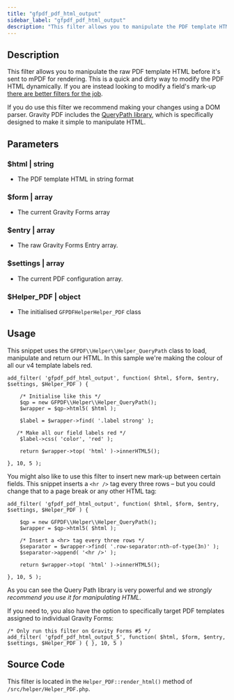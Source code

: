 ```yaml
---
title: "gfpdf_pdf_html_output"
sidebar_label: "gfpdf_pdf_html_output"
description: "This filter allows you to manipulate the PDF template HTML before it's sent to mPDF for rendering. This is a quick and dirty way to modify the PDF HTML/CSS."
---
```


## Description

This filter allows you to manipulate the raw PDF template HTML before it's sent to mPDF for rendering. This is a quick and dirty way to modify the PDF HTML dynamically. If you are instead looking to modify a field's mark-up [there are better filters for the job](gfpdf_field_html_value.md).

If you do use this filter we recommend making your changes using a DOM parser. Gravity PDF includes the [QueryPath library](http://api.querypath.org/docs/index.html), which is specifically designed to make it simple to manipulate HTML.

## Parameters

### $html | string
*  The PDF template HTML in string format

### $form | array
*  The current Gravity Forms array

### $entry | array
*  The raw Gravity Forms Entry array.

### $settings | array
*  The current PDF configuration array.

### $Helper_PDF | object
*  The initialised `GFPDFHelperHelper_PDF` class

## Usage

This snippet uses the `GFPDF\\Helper\\Helper_QueryPath` class to load, manipulate and return our HTML. In this sample we're making the colour of all our v4 template labels red.

```
add_filter( 'gfpdf_pdf_html_output', function( $html, $form, $entry, $settings, $Helper_PDF ) {

    /* Initialise like this */
    $qp = new GFPDF\\Helper\\Helper_QueryPath();
    $wrapper = $qp->html5( $html );

    $label = $wrapper->find( '.label strong' );

   /* Make all our field labels red */
    $label->css( 'color', 'red' );

    return $wrapper->top( 'html' )->innerHTML5();

}, 10, 5 );
```

You might also like to use this filter to insert new mark-up between certain fields. This snippet inserts a `<hr />` tag every three rows – but you could change that to a page break or any other HTML tag:

```
add_filter( 'gfpdf_pdf_html_output', function( $html, $form, $entry, $settings, $Helper_PDF ) {

    $qp = new GFPDF\\Helper\\Helper_QueryPath();
    $wrapper = $qp->html5( $html );

    /* Insert a <hr> tag every three rows */
    $separator = $wrapper->find( '.row-separator:nth-of-type(3n)' );
    $separator->append( '<hr />' );

    return $wrapper->top( 'html' )->innerHTML5();

}, 10, 5 );
```

As you can see the Query Path library is very powerful and we *strongly recommend you use it for manipulating HTML*.

If you need to, you also have the option to specifically target PDF templates assigned to individual Gravity Forms:

```
/* Only run this filter on Gravity Forms #5 */
add_filter( 'gfpdf_pdf_html_output_5', function( $html, $form, $entry, $settings, $Helper_PDF ) { }, 10, 5 )
```

## Source Code

This filter is located in the `Helper_PDF::render_html()` method of `/src/helper/Helper_PDF.php`.